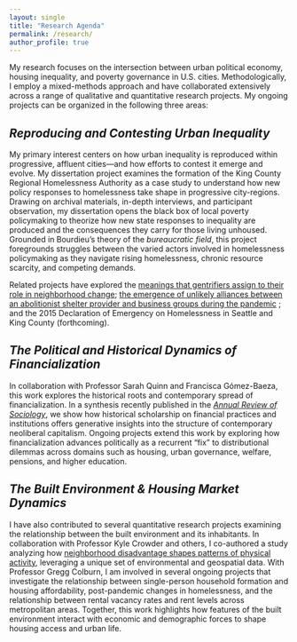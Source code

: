 ```yaml
---
layout: single
title: "Research Agenda"
permalink: /research/
author_profile: true
---
```


My research focuses on the intersection between urban political economy, housing inequality, and poverty governance in U.S. cities. Methodologically, I employ a mixed-methods approach and have collaborated extensively across a range of qualitative and quantitative research projects. My ongoing projects can be organized in the following three areas: 
## *Reproducing and Contesting Urban Inequality*
My primary interest centers on how urban inequality is reproduced within progressive, affluent cities—and how efforts to contest it emerge and evolve. My dissertation project examines the formation of the King County Regional Homelessness Authority as a case study to understand how new policy responses to homelessness take shape in progressive city-regions. Drawing on archival materials, in-depth interviews, and participant observation, my dissertation opens the black box of local poverty policymaking to theorize how new state responses to inequality are produced and the consequences they carry for those living unhoused. Grounded in Bourdieu’s theory of the *bureaucratic field*, this project foregrounds struggles between the varied actors involved in homelessness policymaking as they navigate rising homelessness, chronic resource scarcity, and competing demands. <br>

Related projects have explored the [meanings that gentrifiers assign to their role in neighborhood change](https://link.springer.com/article/10.1057/s41290-021-00149-8); [the emergence of unlikely alliances between an abolitionist shelter provider and business groups during the pandemic](https://journals.sagepub.com/doi/10.1177/15356841221140078) ; and the 2015 Declaration of Emergency on Homelessness in Seattle and King County (forthcoming). 
## *The Political and Historical Dynamics of Financialization*
In collaboration with Professor Sarah Quinn and Francisca Gómez-Baeza, this work explores the historical roots and contemporary spread of financialization. In a synthesis recently published in the [*Annual Review of Sociology*](https://www.annualreviews.org/content/journals/10.1146/annurev-soc-031021-105657), we show how historical scholarship on financial practices and institutions offers generative insights into the structure of contemporary neoliberal capitalism. Ongoing projects extend this work by exploring how financialization advances politically as a recurrent “fix” to distributional dilemmas across domains such as housing, urban governance, welfare, pensions, and higher education. 
## *The Built Environment & Housing Market Dynamics*
I have also contributed to several quantitative research projects examining the relationship between the built environment and its inhabitants. In collaboration with Professor Kyle Crowder and others, I co-authored a study analyzing how [neighborhood disadvantage shapes patterns of physical activity](https://www.mdpi.com/1815874), leveraging a unique set of environmental and geospatial data. With Professor Gregg Colburn, I am involved in several ongoing projects that investigate the relationship between single-person household formation and housing affordability, post-pandemic changes in homelessness, and the relationship between rental vacancy rates and rent levels across metropolitan areas. Together, this work highlights how features of the built environment interact with economic and demographic forces to shape housing access and urban life.
